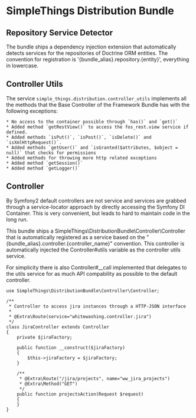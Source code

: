 # SimpleThings Distribution Bundle

## Repository Service Detector

The bundle ships a dependency injection extension that automatically detects services
for the repositories of Doctrine ORM entities. The convention for registration is
'{bundle_alias}.repository.{entity}', everything in lowercase.

## Controller Utils

The service `simple_things.distribution.controller_utils` implements all the methods that the Base Controller of the Framework Bundle has with
the following exceptions:

    * No access to the container possible through `has()` and `get()`
    * Added method `getRestView()` to access the fos_rest.view service if defined.
    * Added methods `isPut()`, `isPost()`, `isDelete()` and `isXmlHttpRequest()`.
    * Added methods `getUser()` and `isGranted($attributes, $object = null)` that checks for permissions
    * Added methods for throwing more http related exceptions
    * Added method `getSession()`
    * Added method `getLogger()`

## Controller

By Symfony2 default controllers are not service and services are grabbed through a service-locator approach
by directly accessing the Symfony DI Container. This is very convenient, but leads to hard to maintain code
in the long run.

This bundle ships a SimpleThings\DistributionBundle\Controller\Controller that is automatically registered
as a service based on the "{bundle_alias}.controller.{controller_name}" convention. This controller
is automatically injected the Controller#utils variable as the controller utils service.

For simplicity there is also Controller#__call implemented that delegates to the utils service for
as much API compability as possible to the default controller.

    use SimpleThings\DistributionBundle\Controller\Controller;

    /**
     * Controller to access jira instances through a HTTP-JSON interface
     *
     * @Extra\Route(service="whitewashing.controller.jira")
     */
    class JiraController extends Controller
    {
        private $jiraFactory;

        public function __construct($jiraFactory)
        {
            $this->jiraFactory = $jiraFactory;
        }

        /**
         * @Extra\Route("/jira/projects", name="ww_jira_projects")
         * @Extra\Method("GET")
         */
        public function projectsAction(Request $request)
        {
        }
    }
